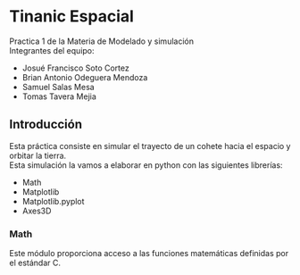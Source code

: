 # Tinanic Espacial
Practica 1 de la Materia de Modelado y simulación <br>
Integrantes del equipo:
- Josué Francisco Soto Cortez
- Brian Antonio Odeguera Mendoza
- Samuel Salas Mesa
- Tomas Tavera Mejia
## Introducción
Esta práctica consiste en simular el trayecto de un cohete hacia el espacio y orbitar la tierra. <br>
Esta simulación la vamos a elaborar en python con las siguientes librerías:
- Math
- Matplotlib
- Matplotlib.pyplot
- Axes3D

### Math
Este módulo proporciona acceso a las funciones matemáticas definidas por el estándar C.
